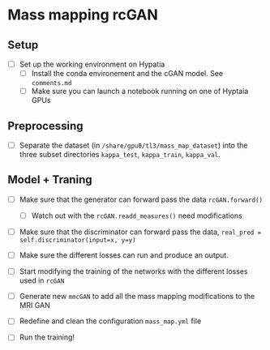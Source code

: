 
# Mass mapping rcGAN


## Setup
- [ ] Set up the working environment on Hypatia
    - [ ] Install the conda environement and the cGAN model. See `comments.md`
    - [ ] Make sure you can launch a notebook running on one of Hyptaia GPUs

## Preprocessing
- [ ] Separate the dataset (in `/share/gpu0/tl3/mass_map_dataset`) into the three subset directories `kappa_test`, `kappa_train`, `kappa_val`.

## Model + Traning
- [ ] Make sure that the generator can forward pass the data `rcGAN.forward()`
    - [ ] Watch out with the `rcGAN.readd_measures()` need modifications
- [ ] Make sure that the discriminator can forward pass the data, `real_pred = self.discriminator(input=x, y=y)`

- [ ] Make sure the different losses can run and produce an output.
- [ ] Start modifying the training of the networks with the different losses used in `rcGAN`

- [ ] Generate new `mmcGAN` to add all the mass mapping modifications to the MRI GAN 


- [ ] Redefine and clean the configuration `mass_map.yml` file
- [ ] Run the training!

